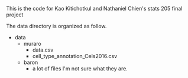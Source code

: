 This is the code for Kao Kitichotkul and Nathaniel Chien's stats 205 final project

The data directory is organized as follow.
- data
    - muraro
        - data.csv
        - cell_type_annotation_Cels2016.csv
    - baron
        - a lot of files I'm not sure what they are.
